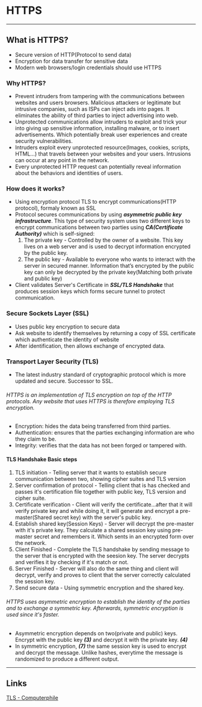 # HTTPS

---

## What is HTTPS?

- Secure version of HTTP(Protocol to send data)
- Encryption for data transfer for sensitive data
- Modern web browsers/login credentials should use HTTPS

### Why HTTPS?

- Prevent intruders from tampering with the communications between websites and users browsers. Malicious attackers or legitimate but intrusive companies, such as ISPs can inject ads into pages. It eliminates the ability of third parties to inject advertising into web.
- Unprotected communications allow intruders to exploit and trick your into giving up sensitive information, installing malware, or to insert advertisements. Which potentially break user experiences and create security vulnerabilities.
- Intruders exploit every unprotected resource(Images, cookies, scripts, HTML…) that travels between your websites and your users. Intrusions can occur at any point in the network.
- Every unprotected HTTP request can potentially reveal information about the behaviors and identities of users. 

### How does it works?

- Using encryption protocol TLS to encrypt communications(HTTP protocol), formaly known as SSL
- Protocol secures communications by using ***asymmetric public key infrastructure***. This type of security system uses two different keys to encrypt communications between two parties using ***CA(Certificate Authority)*** which is self-signed:
    1. The private key - Controlled by the owner of a website. This key lives on a web server and is used to decrypt information encrypted by the public key.
    2. The public key - Available to everyone who wants to interact with the server in secured manner. Information that’s encrypted by the public key can only be decrypted by the private key(Matching both private and public key)
- Client validates Server's Certificate in ***SSL/TLS Handshake*** that produces session keys which forms secure tunnel to protect communication.
### Secure Sockets Layer (SSL)
- Uses public key encryption to secure data
- Ask website to identify themselves by returning a copy of SSL certificate which authenticate the identity of website
- After identification, then allows exchange of encrypted data.

### Transport Layer Security (TLS)

- The latest industry standard of cryptographic protocol which is more updated and secure. Successor to SSL.

###### HTTPS is an implementation of TLS encryption on top of the HTTP protocols. Any website that uses HTTPS is therefore employing TLS encryption.

- Encryption: hides the data being transferred from third parties.
- Authentication: ensures that the parties exchanging information are who they claim to be.
- Integrity: verifies that the data has not been forged or tampered with.

#### TLS Handshake Basic steps
1. TLS initiation - Telling server that it wants to establish secure communication between two, showing cipher suites and TLS version
2. Server confirmation of protocol - Telling client that is has checked and passes it's certification file together with public key, TLS version and cipher suite.
3. Certificate verification - Client will verify the certificate...after that it will verify private key and while doing it, it will generate and encrypt a pre-master(Shared secret key) with the server's public key.
4. Establish shared key(Session Keys) - Server will decrypt the pre-master with it's private key. They calculate a shared session key using pre-master secret and remembers it. Which sents in an encrypted form over the network.
5. Client Finished - Complete the TLS handshake by sending message to the server that is encrypted with the seesion key. The server decrypts and verifies it by checking if it's match or not.
6. Server Finished - Server will also do the same thing and client will decrypt, verify and proves to client that the server correctly calculated the session key.
7. Send secure data - Using symmetric encryption and the shared key.

###### HTTPS uses asymmetric encryption to establish the identity of the parties and to exchange a symmetric key. Afterwards, symmetric encryption is used since it's faster.

- Asymmetric encryption depends on two(private and public) keys. Encrypt with the public key ***(3)*** and decrypt it with the private key. ***(4)*** 
- In symmetric encryption, ***(7)*** the same session key is used to encrypt and decrypt the message. Unlike hashes, everytime the message is randomized to produce a different output.

---

## Links

[TLS - Computerphile](https://www.youtube.com/watch?v=0TLDTodL7Lc)